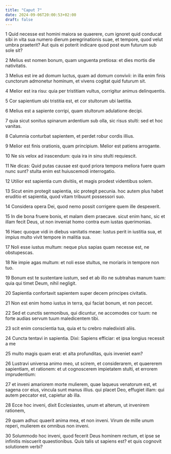 ```yaml
---
title: "Caput 7"
date: 2024-09-06T20:00:53+02:00
draft: false
---
```



1 Quid necesse est homini maiora se quaerere, cum ignoret quid conducat sibi in vita sua numero dierum peregrinationis suae, et tempore, quod velut umbra praeterit? Aut quis ei poterit indicare quod post eum futurum sub sole sit?

2 Melius est nomen bonum, quam unguenta pretiosa: et dies mortis die nativitatis.

3 Melius est ire ad domum luctus, quam ad domum convivii: in illa enim finis cunctorum admonetur hominum, et vivens cogitat quid futurum sit.

4 Melior est ira risu: quia per tristitiam vultus, corrigitur animus delinquentis.

5 Cor sapientium ubi tristitia est, et cor stultorum ubi laetitia.

6 Melius est a sapiente corripi, quam stultorum adulatione decipi.

7 quia sicut sonitus spinarum ardentium sub olla, sic risus stulti: sed et hoc vanitas.

8 Calumnia conturbat sapientem, et perdet robur cordis illius.

9 Melior est finis orationis, quam principium. Melior est patiens arrogante.

10 Ne sis velox ad irascendum: quia ira in sinu stulti requiescit.

11 Ne dicas: Quid putas causae est quod priora tempora meliora fuere quam nunc sunt? stulta enim est huiuscemodi interrogatio.

12 Utilior est sapientia cum divitiis, et magis prodest videntibus solem.

13 Sicut enim protegit sapientia, sic protegit pecunia. hoc autem plus habet eruditio et sapientia, quod vitam tribuunt possessori suo.

14 Considera opera Dei, quod nemo possit corrigere quem ille despexerit.

15 In die bona fruere bonis, et malam diem praecave. sicut enim hanc, sic et illam fecit Deus, ut non inveniat homo contra eum iustas querimonias.

16 Haec quoque vidi in diebus vanitatis meae: Iustus perit in iustitia sua, et impius multo vivit tempore in malitia sua.

17 Noli esse iustus multum: neque plus sapias quam necesse est, ne obstupescas.

18 Ne impie agas multum: et noli esse stultus, ne moriaris in tempore non tuo.

19 Bonum est te sustentare iustum, sed et ab illo ne subtrahas manum tuam: quia qui timet Deum, nihil negligit.

20 Sapientia confortavit sapientem super decem principes civitatis.

21 Non est enim homo iustus in terra, qui faciat bonum, et non peccet.

22 Sed et cunctis sermonibus, qui dicuntur, ne accomodes cor tuum: ne forte audias servum tuum maledicentem tibi.

23 scit enim conscientia tua, quia et tu crebro maledixisti aliis.

24 Cuncta tentavi in sapientia. Dixi: Sapiens efficiar: et ipsa longius recessit a me

25 multo magis quam erat: et alta profunditas, quis inveniet eam?

26 Lustravi universa animo meo, ut scirem, et considerarem, et quaererem sapientiam, et rationem: et ut cognoscerem impietatem stulti, et errorem imprudentium:

27 et inveni amariorem morte mulierem, quae laqueus venatorum est, et sagena cor eius, vincula sunt manus illius. qui placet Deo, effugiet illam: qui autem peccator est, capietur ab illa.

28 Ecce hoc inveni, dixit Ecclesiastes, unum et alterum, ut invenirem rationem,

29 quam adhuc quaerit anima mea, et non inveni. Virum de mille unum reperi, mulierem ex omnibus non inveni.

30 Solummodo hoc inveni, quod fecerit Deus hominem rectum, et ipse se infinitis miscuerit quaestionibus. Quis talis ut sapiens est? et quis cognovit solutionem verbi?

